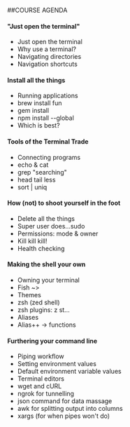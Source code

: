 ##COURSE AGENDA
#### "Just open the terminal"
- Just open the terminal
- Why use a terminal?
- Navigating directories
- Navigation shortcuts

#### Install all the things

- Running applications
- brew install fun
- gem install
- npm install --global
- Which is best?

#### Tools of the Terminal Trade

- Connecting programs
- echo & cat
- grep "searching"
- head tail less
- sort | uniq

#### How (not) to shoot yourself in the foot

- Delete all the things
- Super user does…sudo
- Permissions: mode & owner
- Kill kill kill!
- Health checking

#### Making the shell your own

- Owning your terminal
- Fish ~> 
- Themes 
- zsh (zed shell) 
- zsh plugins: z st… 
- Aliases 
- Alias++ → functions 

#### Furthering your command line

- Piping workflow 
- Setting environment values 
- Default environment variable values 
- Terminal editors
- wget and cURL 
- ngrok for tunnelling
- json command for data massage
- awk for splitting output into columns
- xargs (for when pipes won't do)
